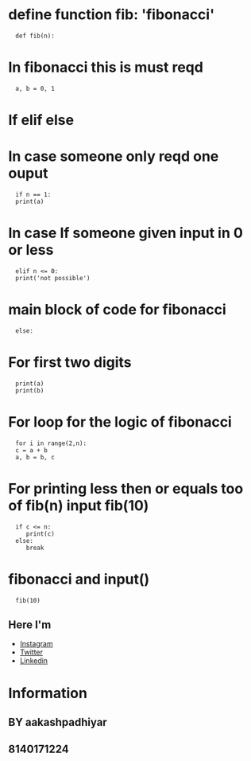 
# define function fib: 'fibonacci'
      def fib(n):
  # In fibonacci this is must reqd
      a, b = 0, 1
  # If elif else
  # In case someone only reqd one ouput
      if n == 1:
      print(a)
  # In case If someone given input in 0 or less
      elif n <= 0:
      print('not possible')
  # main block of code for fibonacci
      else:
   # For first two digits
      print(a)
      print(b)
   # For loop for the logic of fibonacci
      for i in range(2,n):
      c = a + b
      a, b = b, c
   # For printing less then or equals too of fib(n) input fib(10)
      if c <= n:
         print(c)
      else:
         break
# fibonacci and input()
      fib(10)

## Here I'm

* [Instagram](https://www.instagram.com/pythonistas/) 
* [Twitter](https://twitter.com/AakashPadhiyar9) 
* [Linkedin](https://www.linkedin.com/in/aakash-padhiyar-8711aa182/) 

# Information

## BY aakashpadhiyar
## 8140171224
